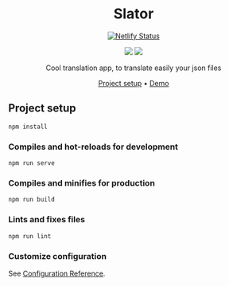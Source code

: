 <div align="center">

# Slator

[![Netlify Status](https://api.netlify.com/api/v1/badges/9d417845-464f-40ec-bcb7-39e8238edc46/deploy-status)](https://app.netlify.com/sites/slator/deploys)

<img src="https://img.shields.io/badge/TypeScript-007ACC?style=for-the-badge&logo=typescript&logoColor=white"/> <img src="https://img.shields.io/badge/Vue.js-35495E?style=for-the-badge&logo=vuedotjs&logoColor=4FC08D"/>

Cool translation app, to translate easily your json files

[Project setup](#project-setup) •
[Demo](https://slator.netlify.app/)
</div>

## Project setup
```
npm install
```

### Compiles and hot-reloads for development
```
npm run serve
```

### Compiles and minifies for production
```
npm run build
```

### Lints and fixes files
```
npm run lint
```

### Customize configuration
See [Configuration Reference](https://cli.vuejs.org/config/).
